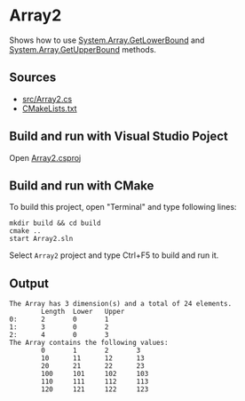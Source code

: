 # Array2

Shows how to use [System.Array.GetLowerBound](https://learn.microsoft.com/en-us/dotnet/api/system.array.getlowerbound) and [System.Array.GetUpperBound](https://learn.microsoft.com/en-us/dotnet/api/system.array.getupperbound) methods.

## Sources

* [src/Array2.cs](src/Array2.cs)
* [CMakeLists.txt](CMakeLists.txt)

## Build and run with Visual Studio Poject

Open [Array2.csproj](Array2.csproj)

## Build and run with CMake

To build this project, open "Terminal" and type following lines:

```batch
mkdir build && cd build
cmake ..
start Array2.sln
```

Select `Array2` project and type Ctrl+F5 to build and run it.

## Output

```
The Array has 3 dimension(s) and a total of 24 elements.
        Length  Lower   Upper
0:      2       0       1
1:      3       0       2
2:      4       0       3
The Array contains the following values:
        0       1       2       3
        10      11      12      13
        20      21      22      23
        100     101     102     103
        110     111     112     113
        120     121     122     123
```
